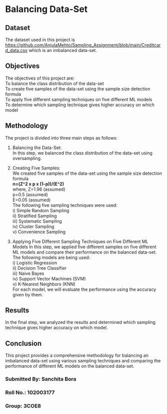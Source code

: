 # Balancing Data-Set

## Dataset
The dataset used in this project is https://github.com/AnjulaMehto/Sampling_Assignment/blob/main/Creditcard_data.csv which is an imbalanced data-set.

## Objectives
The objectives of this project are:<br>
To balance the class distribution of the data-set<br>
To create five samples of the data-set using the sample size detection formula<br>
To apply five different sampling techniques on five different ML models<br>
To determine which sampling technique gives higher accuracy on which model<br>

## Methodology
The project is divided into three main steps as follows:

1. Balancing the Data-Set:<br>
In this step, we balanced the class distribution of the data-set using oversampling.

2. Creating Five Samples:<br>
We created five samples of the data-set using the sample size detection formula <br>
<b>n=(Z^2 x p x (1-p))/(E^2)</b><br>
where, Z=1.96 (assumed)<br>
       p=0.5 (assumed)<br>
       E=0.05 (assumed)<br>
The following five sampling techniques were used:<br>
i) Simple Random Sampling<br>
ii) Stratified Sampling<br>
iii) Systematic Sampling<br> 
iv) Cluster Sampling<br> 
v) Convenience Sampling<br>

3. Applying Five Different Sampling Techniques on Five Different ML Models
In this step, we applied five different samples on five different ML models and compare their performance on the balanced data-set. The following models are being used:<br>
i) Logistic Regression<br>
ii) Decision Tree Classifier<br>
iii) Naive Bayes<br>
iv) Support Vector Machines (SVM)<br>
v) K-Nearest Neighbors (KNN)<br>
For each model, we will evaluate the performance using the accuracy given by them.

## Results
In the final step, we analyzed the results and determined which sampling technique gives higher accuracy on which model.

## Conclusion
This project provides a comprehensive methodology for balancing an imbalanced data-set using various sampling techniques and comparing the performance of different ML models on the balanced data-set.


### Submitted By: Sanchita Bora
### Roll No.: 102003177
### Group: 3COE8
